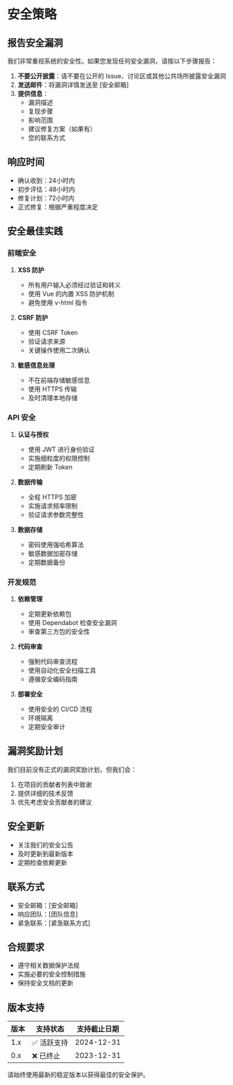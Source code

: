 # 安全策略

## 报告安全漏洞

我们非常重视系统的安全性。如果您发现任何安全漏洞，请按以下步骤报告：

1. **不要公开披露**：请不要在公开的 Issue、讨论区或其他公共场所披露安全漏洞
2. **发送邮件**：将漏洞详情发送至 [安全邮箱]
3. **提供信息**：
   - 漏洞描述
   - 复现步骤
   - 影响范围
   - 建议修复方案（如果有）
   - 您的联系方式

## 响应时间

- 确认收到：24小时内
- 初步评估：48小时内
- 修复计划：72小时内
- 正式修复：根据严重程度决定

## 安全最佳实践

### 前端安全

1. **XSS 防护**
   - 所有用户输入必须经过验证和转义
   - 使用 Vue 的内置 XSS 防护机制
   - 避免使用 v-html 指令

2. **CSRF 防护**
   - 使用 CSRF Token
   - 验证请求来源
   - 关键操作使用二次确认

3. **敏感信息处理**
   - 不在前端存储敏感信息
   - 使用 HTTPS 传输
   - 及时清理本地存储

### API 安全

1. **认证与授权**
   - 使用 JWT 进行身份验证
   - 实施细粒度的权限控制
   - 定期刷新 Token

2. **数据传输**
   - 全程 HTTPS 加密
   - 实施请求频率限制
   - 验证请求参数完整性

3. **数据存储**
   - 密码使用强哈希算法
   - 敏感数据加密存储
   - 定期数据备份

### 开发规范

1. **依赖管理**
   - 定期更新依赖包
   - 使用 Dependabot 检查安全漏洞
   - 审查第三方包的安全性

2. **代码审查**
   - 强制代码审查流程
   - 使用自动化安全扫描工具
   - 遵循安全编码指南

3. **部署安全**
   - 使用安全的 CI/CD 流程
   - 环境隔离
   - 定期安全审计

## 漏洞奖励计划

我们目前没有正式的漏洞奖励计划，但我们会：

1. 在项目的贡献者列表中致谢
2. 提供详细的技术反馈
3. 优先考虑安全贡献者的建议

## 安全更新

- 关注我们的安全公告
- 及时更新到最新版本
- 定期检查依赖更新

## 联系方式

- 安全邮箱：[安全邮箱]
- 响应团队：[团队信息]
- 紧急联系：[紧急联系方式]

## 合规要求

- 遵守相关数据保护法规
- 实施必要的安全控制措施
- 保持安全文档的更新

## 版本支持

| 版本 | 支持状态 | 支持截止日期 |
|------|----------|--------------|
| 1.x  | ✅ 活跃支持 | 2024-12-31  |
| 0.x  | ❌ 已终止  | 2023-12-31  |

请始终使用最新的稳定版本以获得最佳的安全保护。 